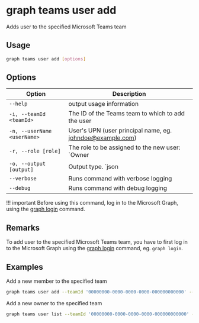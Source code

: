 # graph teams user add

Adds user to the specified Microsoft Teams team

## Usage

```sh
graph teams user add [options]
```

## Options

Option|Description
------|-----------
`--help`|output usage information
`-i, --teamId <teamId>`|The ID of the Teams team to which to add the user
`-n, --userName <userName>`|User's UPN (user principal name, eg. johndoe@example.com)
`-r, --role [role]`|The role to be assigned to the new user: `Owner|Member`. Default `Member`
`-o, --output [output]`|Output type. `json|text`. Default `text`
`--verbose`|Runs command with verbose logging
`--debug`|Runs command with debug logging

!!! important
    Before using this command, log in to the Microsoft Graph, using the [graph login](../login.md) command.

## Remarks

To add user to the specified Microsoft Teams team, you have to first log in to the Microsoft Graph using the [graph login](../login.md) command, eg. `graph login`.

## Examples

Add a new member to the specified team

```sh
graph teams user add --teamId '00000000-0000-0000-0000-000000000000' --userName 'anne.matthews@contoso.onmicrosoft.com'
```

Add a new owner to the specified team

```sh
graph teams user list --teamId '00000000-0000-0000-0000-000000000000' --userName 'anne.matthews@contoso.onmicrosoft.com' --role Owner
```